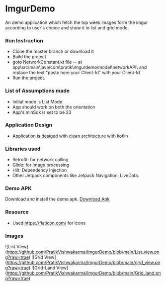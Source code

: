 # ImgurDemo
An demo application which fetch the top week images form the imgur according to user's choice and show it in list and grid mode.

### Run Instruction
- Clone the master branch or download it 
- Build the project
- goto NetworkConstant.kt file -- at app\src\main\java\com\pratik\imgurdemo\model\networkAPI\ and replace the text "paste here your Client-Id" with your Client-Id
- Run the project.

### List of Assumptions made 
- Initial mode is List Mode
- App should work on both the orientation
- App's  minSdk is set to be 23

### Application Design 
- Application is desiged with clean architecture with kotlin

### Libraries used 
- Retrofit: for network calling
- Glide: for Image processing
- Hilt: Dependency Injection
- Other Jetpack components like Jetpack Navigation, LiveData.

### Demo APK
Download and install the demo apk. [Download Apk](https://github.com/PratikVishwakarma/ImgurDemo/blob/main/app.apk) 

### Resource
- Used https://flaticon.com/ for icons

### Images
![List View] (https://github.com/PratikVishwakarma/ImgurDemo/blob/main/List_view.png?raw=true)
![Grid View] (https://github.com/PratikVishwakarma/ImgurDemo/blob/main/grid_view.png?raw=true)
![Grid-Land View] (https://github.com/PratikVishwakarma/ImgurDemo/blob/main/Grid_land.png?raw=true)
